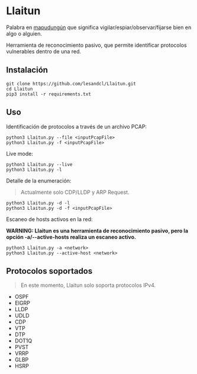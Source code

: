 # Llaitun

Palabra en [mapudungún](https://es.wikipedia.org/wiki/Idioma_mapuche) que significa vigilar/espiar/observar/fijarse bien en algo o alguien.

Herramienta de reconocimiento pasivo, que permite identificar protocolos vulnerables dentro de una red.

## Instalación

```
git clone https://github.com/lesandcl/Llaitun.git
cd Llaitun
pip3 install -r requirements.txt
```

## Uso

Identificación de protocolos a través de un archivo PCAP:

```
python3 Llaitun.py --file <inputPcapFile>
python3 Llaitun.py -f <inputPcapFile>
```

Live mode:

```
python3 Llaitun.py --live
python3 Llaitun.py -l
```

Detalle de la enumeración:

> Actualmente solo CDP/LLDP y ARP Request.

```
python3 Llaitun.py -d -l
python3 Llaitun.py -d -f <inputPcapFile>
```

Escaneo de hosts activos en la red:

**WARNING: Llaitun es una herramienta de reconocimiento pasivo, pero la opción -a/--active-hosts realiza un escaneo activo.**

```
python3 Llaitun.py -a <network>
python3 Llaitun.py --active-host <network>
```

## Protocolos soportados

> En este momento, Llaitun solo soporta protocolos IPv4.

- OSPF
- EIGRP
- LLDP
- UDLD
- CDP
- VTP
- DTP
- DOT1Q
- PVST
- VRRP
- GLBP
- HSRP
